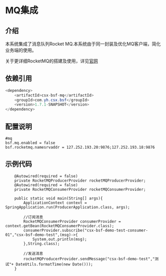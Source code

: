 # MQ集成

## 介绍
本系统集成了消息队列Rocket MQ.本系统由于同一封装及优化MQ客户端，简化业务端的使用。

关于更详细RocketMQ的搭建及使用，详见[官网](http://rocketmq.apache.org/)

## 依赖引用

```java 
<dependency>
	<artifactId>csx-bsf-mq</artifactId>
	<groupId>com.yh.csx.bsf</groupId>
	<version>1.7.1-SNAPSHOT</version>
</dependency>
```

## 配置说明

```
#mq
bsf.mq.enabled = false
bsf.rocketmq.namesrvaddr = 127.252.193.20:9876;127.252.193.18:9876
```



## 示例代码
```
    @Autowired(required = false)
    private RocketMQProducerProvider rocketMQProducerProvider;
    @Autowired(required = false)
    private RocketMQConsumerProvider rocketMQConsumerProvider;

    public static void main(String[] args){
        ApplicationContext context = SpringApplication.run(ProducerApplication.class, args);
        
        //订阅消息
        RocketMQConsumerProvider consumerProvider = context.getBean(RocketMQConsumerProvider.class);
        consumerProvider.subscribe("csx-bsf-demo-test-consumer-01","csx-bsf-demo-test",(msg)->{
            System.out.println(msg);
        },String.class);
        
        //发送消息
        rocketMQProducerProvider.sendMessage("csx-bsf-demo-test","测试"+ DateUtils.formatTime(new Date()));
    }
    
 ```
